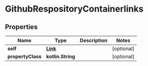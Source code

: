 
# GithubRespositoryContainerlinks

## Properties
| Name | Type | Description | Notes |
| ------------ | ------------- | ------------- | ------------- |
| **self** | [**Link**](Link.md) |  |  [optional] |
| **propertyClass** | **kotlin.String** |  |  [optional] |



